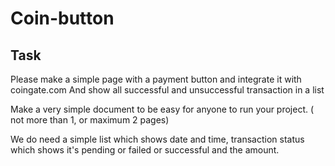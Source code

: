 # Coin-button

## Task 
Please make a simple page with a payment button and integrate it with coingate.com
And show all successful and unsuccessful transaction in a list

Make a very simple document to be easy for anyone to run your project.
( not more than 1, or maximum 2 pages)

We do need a simple list which shows date and time, transaction status which shows it's pending or failed or successful and the amount.

